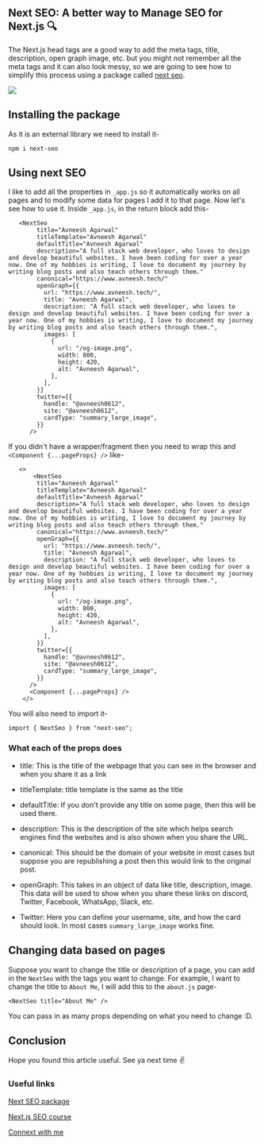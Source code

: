 ## Next SEO: A better way to Manage SEO for Next.js 🔍

The Next.js head tags are a good way to add the meta tags, title, description, open graph image, etc. but you might not remember all the meta tags and it can also look messy, so we are going to see how to simplify this process using a package called  [next seo](https://www.npmjs.com/package/next-seo).

![](https://encrypted-tbn0.gstatic.com/images?q=tbn:ANd9GcQSbuvi5L1jobUfUGX6vQH4esEeKJMjATzx6V9mLqTWW04G8C8ie3AZs1L5ChjFGjQ74TQ&usqp=CAU)

## Installing the package
As it is an external library we need to install it-

```
npm i next-seo
```


## Using next SEO

I like to add all the properties in `_app.js` so it automatically works on all pages and to modify some data for pages I add it to that page. Now let's see how to use it. Inside `_app.js`, in the return block add this-

```
   <NextSeo
        title="Avneesh Agarwal"
        titleTemplate="Avneesh Agarwal"
        defaultTitle="Avneesh Agarwal"
        description="A full stack web developer, who loves to design and develop beautiful websites. I have been coding for over a year now. One of my hobbies is writing, I love to document my journey by writing blog posts and also teach others through them."
        canonical="https://www.avneesh.tech/"
        openGraph={{
          url: "https://www.avneesh.tech/",
          title: "Avneesh Agarwal",
          description: "A full stack web developer, who loves to design and develop beautiful websites. I have been coding for over a year now. One of my hobbies is writing, I love to document my journey by writing blog posts and also teach others through them.",
          images: [
            {
              url: "/og-image.png",
              width: 800,
              height: 420,
              alt: "Avneesh Agarwal",
            },
          ],
        }}
        twitter={{
          handle: "@avneesh0612",
          site: "@avneesh0612",
          cardType: "summary_large_image",
        }}
      />
```

If you didn't have a wrapper/fragment then you need to wrap this and `<Component {...pageProps} />` like-

```
   <>
       <NextSeo
        title="Avneesh Agarwal"
        titleTemplate="Avneesh Agarwal"
        defaultTitle="Avneesh Agarwal"
        description="A full stack web developer, who loves to design and develop beautiful websites. I have been coding for over a year now. One of my hobbies is writing, I love to document my journey by writing blog posts and also teach others through them."
        canonical="https://www.avneesh.tech/"
        openGraph={{
          url: "https://www.avneesh.tech/",
          title: "Avneesh Agarwal",
          description: "A full stack web developer, who loves to design and develop beautiful websites. I have been coding for over a year now. One of my hobbies is writing, I love to document my journey by writing blog posts and also teach others through them.",
          images: [
            {
              url: "/og-image.png",
              width: 800,
              height: 420,
              alt: "Avneesh Agarwal",
            },
          ],
        }}
        twitter={{
          handle: "@avneesh0612",
          site: "@avneesh0612",
          cardType: "summary_large_image",
        }}
      />
      <Component {...pageProps} />
    </>
```

You will also need to import it-

```
import { NextSeo } from "next-seo";
```


### What each of the props does


- title: This is the title of the webpage that you can see in the browser and when you share it as a link

- titleTemplate: title template is the same as the title

- defaultTitle: If you don't provide any title on some page, then this will be used there.

- description: This is the description of the site which helps search engines find the websites and is also shown when you share the URL.

- canonical: This should be the domain of your website in most cases but suppose you are republishing a post then this would link to the original post.

- openGraph: This takes in an object of data like title, description, image. This data will be used to show when you share these links on discord, Twitter, Facebook, WhatsApp, Slack, etc.

- Twitter: Here you can define your username, site, and how the card should look. In most cases `summary_large_image` works fine.


## Changing data based on pages

Suppose you want to change the title or description of a page, you can add in the `NextSeo` with the tags you want to change. For example, I want to change the title to `About Me`, I will add this to the `about.js` page-

```
<NextSeo title="About Me" />
```

You can pass in as many props depending on what you need to change :D.

## Conclusion

Hope you found this article useful. See ya next time ✌️


### Useful links

[Next SEO package](https://www.npmjs.com/package/next-seo)

[Next.js SEO course](https://nextjs.org/learn/seo/introduction-to-seo)

[Connext with me](https://links.avneesh.tech/)